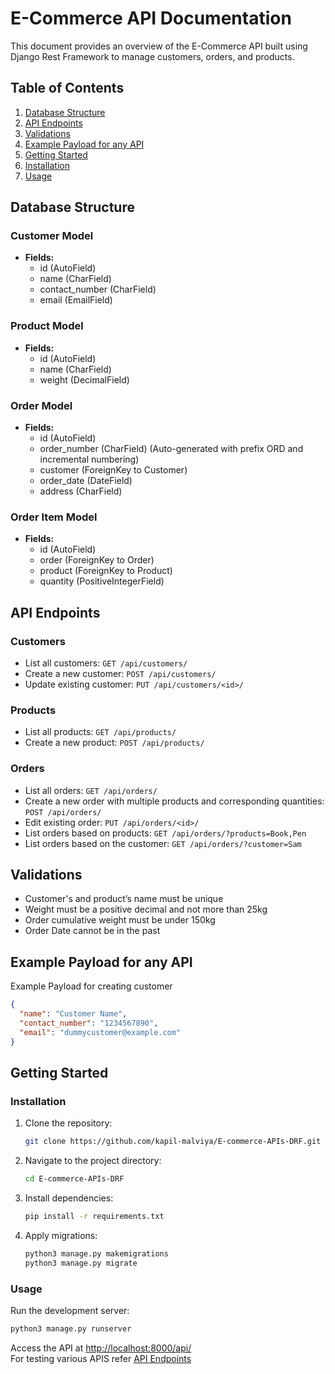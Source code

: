 # E-Commerce API Documentation

This document provides an overview of the E-Commerce API built using Django Rest Framework to manage customers, orders, and products.

## Table of Contents
1. [Database Structure](#database-structure)
2. [API Endpoints](#api-endpoints)
3. [Validations](#validations)
4. [Example Payload for any API](#example-payload-for-any-api)
5. [Getting Started](#getting-started)
6. [Installation](#installation)
7. [Usage](#usage)


## Database Structure

### Customer Model
- **Fields:**
  - id (AutoField)
  - name (CharField)
  - contact_number (CharField)
  - email (EmailField)

### Product Model
- **Fields:**
  - id (AutoField)
  - name (CharField)
  - weight (DecimalField)

### Order Model
- **Fields:**
  - id (AutoField)
  - order_number (CharField) (Auto-generated with prefix ORD and incremental numbering)
  - customer (ForeignKey to Customer)
  - order_date (DateField)
  - address (CharField)

### Order Item Model
- **Fields:**
  - id (AutoField)
  - order (ForeignKey to Order)
  - product (ForeignKey to Product)
  - quantity (PositiveIntegerField)


## API Endpoints

### Customers
- List all customers: `GET /api/customers/`
- Create a new customer: `POST /api/customers/`
- Update existing customer: `PUT /api/customers/<id>/`

### Products
- List all products: `GET /api/products/`
- Create a new product: `POST /api/products/`

### Orders
- List all orders: `GET /api/orders/`
- Create a new order with multiple products and corresponding quantities: `POST /api/orders/`
- Edit existing order: `PUT /api/orders/<id>/`
- List orders based on products: `GET /api/orders/?products=Book,Pen`
- List orders based on the customer: `GET /api/orders/?customer=Sam`


## Validations

- Customer's and product’s name must be unique
- Weight must be a positive decimal and not more than 25kg
- Order cumulative weight must be under 150kg
- Order Date cannot be in the past

## Example Payload for any API

Example Payload for creating customer

```json
{
  "name": "Customer Name",
  "contact_number": "1234567890",
  "email": "dummycustomer@example.com"
}

```

## Getting Started

### Installation

1. Clone the repository:
   ```bash
   git clone https://github.com/kapil-malviya/E-commerce-APIs-DRF.git
   ```

2. Navigate to the project directory:
   ```bash
   cd E-commerce-APIs-DRF
   ```

3. Install dependencies:
   ```bash
   pip install -r requirements.txt
   ```

4. Apply migrations:
   ```bash
   python3 manage.py makemigrations
   python3 manage.py migrate
   ```

### Usage

Run the development server:
```bash
python3 manage.py runserver
```

Access the API at [http://localhost:8000/api/](http://localhost:8000/api/)          
For testing various APIS refer [API Endpoints](#api-endpoints)
